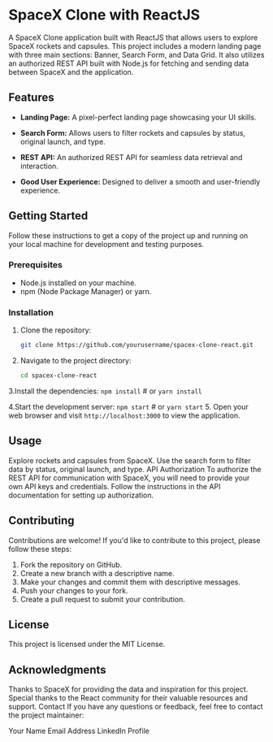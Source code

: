 # SpaceX Clone with ReactJS

A SpaceX Clone application built with ReactJS that allows users to explore SpaceX rockets and capsules. This project includes a modern landing page with three main sections: Banner, Search Form, and Data Grid. It also utilizes an authorized REST API built with Node.js for fetching and sending data between SpaceX and the application.

## Features

- **Landing Page:** A pixel-perfect landing page showcasing your UI skills.

- **Search Form:** Allows users to filter rockets and capsules by status, original launch, and type.

- **REST API:** An authorized REST API for seamless data retrieval and interaction.

- **Good User Experience:** Designed to deliver a smooth and user-friendly experience.

## Getting Started

Follow these instructions to get a copy of the project up and running on your local machine for development and testing purposes.

### Prerequisites

- Node.js installed on your machine.
- npm (Node Package Manager) or yarn.

### Installation

1. Clone the repository:

   ```bash
   git clone https://github.com/yourusername/spacex-clone-react.git
   
2. Navigate to the project directory:
   ```bash
   cd spacex-clone-react
   
3.Install the dependencies:
    `npm install`
    # or
    `yarn install`

4.Start the development server:
    `npm start`
    # or
    `yarn start`
5. Open your web browser and visit `http://localhost:3000` to view the application.

## Usage
Explore rockets and capsules from SpaceX.
Use the search form to filter data by status, original launch, and type.
API Authorization
To authorize the REST API for communication with SpaceX, you will need to provide your own API keys and credentials. Follow the instructions in the API documentation for setting up authorization.

## Contributing
Contributions are welcome! If you'd like to contribute to this project, please follow these steps:

1. Fork the repository on GitHub.
2. Create a new branch with a descriptive name.
3. Make your changes and commit them with descriptive messages.
4. Push your changes to your fork.
5. Create a pull request to submit your contribution.

## License
This project is licensed under the MIT License.

## Acknowledgments
Thanks to SpaceX for providing the data and inspiration for this project.
Special thanks to the React community for their valuable resources and support.
Contact
If you have any questions or feedback, feel free to contact the project maintainer:

Your Name
Email Address
LinkedIn Profile
